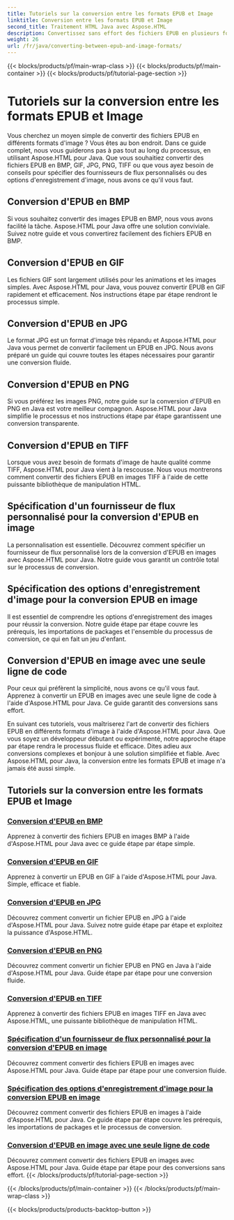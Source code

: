 ```yaml
---
title: Tutoriels sur la conversion entre les formats EPUB et Image
linktitle: Conversion entre les formats EPUB et Image
second_title: Traitement HTML Java avec Aspose.HTML
description: Convertissez sans effort des fichiers EPUB en plusieurs formats d'image à l'aide d'Aspose.HTML pour Java. Guide étape par étape pour des conversions fluides.
weight: 26
url: /fr/java/converting-between-epub-and-image-formats/
---
```


{{< blocks/products/pf/main-wrap-class >}}
{{< blocks/products/pf/main-container >}}
{{< blocks/products/pf/tutorial-page-section >}}

# Tutoriels sur la conversion entre les formats EPUB et Image


Vous cherchez un moyen simple de convertir des fichiers EPUB en différents formats d'image ? Vous êtes au bon endroit. Dans ce guide complet, nous vous guiderons pas à pas tout au long du processus, en utilisant Aspose.HTML pour Java. Que vous souhaitiez convertir des fichiers EPUB en BMP, GIF, JPG, PNG, TIFF ou que vous ayez besoin de conseils pour spécifier des fournisseurs de flux personnalisés ou des options d'enregistrement d'image, nous avons ce qu'il vous faut.

## Conversion d'EPUB en BMP
Si vous souhaitez convertir des images EPUB en BMP, nous vous avons facilité la tâche. Aspose.HTML pour Java offre une solution conviviale. Suivez notre guide et vous convertirez facilement des fichiers EPUB en BMP. 

## Conversion d'EPUB en GIF
Les fichiers GIF sont largement utilisés pour les animations et les images simples. Avec Aspose.HTML pour Java, vous pouvez convertir EPUB en GIF rapidement et efficacement. Nos instructions étape par étape rendront le processus simple.

## Conversion d'EPUB en JPG
Le format JPG est un format d'image très répandu et Aspose.HTML pour Java vous permet de convertir facilement un EPUB en JPG. Nous avons préparé un guide qui couvre toutes les étapes nécessaires pour garantir une conversion fluide.

## Conversion d'EPUB en PNG
Si vous préférez les images PNG, notre guide sur la conversion d'EPUB en PNG en Java est votre meilleur compagnon. Aspose.HTML pour Java simplifie le processus et nos instructions étape par étape garantissent une conversion transparente.

## Conversion d'EPUB en TIFF
Lorsque vous avez besoin de formats d'image de haute qualité comme TIFF, Aspose.HTML pour Java vient à la rescousse. Nous vous montrerons comment convertir des fichiers EPUB en images TIFF à l'aide de cette puissante bibliothèque de manipulation HTML.

## Spécification d'un fournisseur de flux personnalisé pour la conversion d'EPUB en image
La personnalisation est essentielle. Découvrez comment spécifier un fournisseur de flux personnalisé lors de la conversion d'EPUB en images avec Aspose.HTML pour Java. Notre guide vous garantit un contrôle total sur le processus de conversion.

## Spécification des options d'enregistrement d'image pour la conversion EPUB en image
Il est essentiel de comprendre les options d'enregistrement des images pour réussir la conversion. Notre guide étape par étape couvre les prérequis, les importations de packages et l'ensemble du processus de conversion, ce qui en fait un jeu d'enfant.

## Conversion d'EPUB en image avec une seule ligne de code
Pour ceux qui préfèrent la simplicité, nous avons ce qu'il vous faut. Apprenez à convertir un EPUB en images avec une seule ligne de code à l'aide d'Aspose.HTML pour Java. Ce guide garantit des conversions sans effort.

En suivant ces tutoriels, vous maîtriserez l'art de convertir des fichiers EPUB en différents formats d'image à l'aide d'Aspose.HTML pour Java. Que vous soyez un développeur débutant ou expérimenté, notre approche étape par étape rendra le processus fluide et efficace. Dites adieu aux conversions complexes et bonjour à une solution simplifiée et fiable. Avec Aspose.HTML pour Java, la conversion entre les formats EPUB et image n'a jamais été aussi simple.
## Tutoriels sur la conversion entre les formats EPUB et Image
### [Conversion d'EPUB en BMP](./convert-epub-to-bmp/)
Apprenez à convertir des fichiers EPUB en images BMP à l'aide d'Aspose.HTML pour Java avec ce guide étape par étape simple.
### [Conversion d'EPUB en GIF](./convert-epub-to-gif/)
Apprenez à convertir un EPUB en GIF à l'aide d'Aspose.HTML pour Java. Simple, efficace et fiable.
### [Conversion d'EPUB en JPG](./convert-epub-to-jpg/)
Découvrez comment convertir un fichier EPUB en JPG à l'aide d'Aspose.HTML pour Java. Suivez notre guide étape par étape et exploitez la puissance d'Aspose.HTML.
### [Conversion d'EPUB en PNG](./convert-epub-to-png/)
Découvrez comment convertir un fichier EPUB en PNG en Java à l'aide d'Aspose.HTML pour Java. Guide étape par étape pour une conversion fluide.
### [Conversion d'EPUB en TIFF](./convert-epub-to-tiff/)
Apprenez à convertir des fichiers EPUB en images TIFF en Java avec Aspose.HTML, une puissante bibliothèque de manipulation HTML.
### [Spécification d'un fournisseur de flux personnalisé pour la conversion d'EPUB en image](./convert-epub-to-image-specify-custom-stream-provider/)
Découvrez comment convertir des fichiers EPUB en images avec Aspose.HTML pour Java. Guide étape par étape pour une conversion fluide.
### [Spécification des options d'enregistrement d'image pour la conversion EPUB en image](./convert-epub-to-image-specify-image-save-options/)
Découvrez comment convertir des fichiers EPUB en images à l'aide d'Aspose.HTML pour Java. Ce guide étape par étape couvre les prérequis, les importations de packages et le processus de conversion.
### [Conversion d'EPUB en image avec une seule ligne de code](./convert-epub-to-image-single-line/)
Découvrez comment convertir des fichiers EPUB en images avec Aspose.HTML pour Java. Guide étape par étape pour des conversions sans effort.
{{< /blocks/products/pf/tutorial-page-section >}}

{{< /blocks/products/pf/main-container >}}
{{< /blocks/products/pf/main-wrap-class >}}

{{< blocks/products/products-backtop-button >}}
